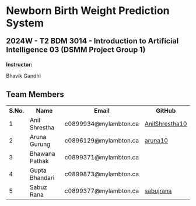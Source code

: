 <h1> Newborn Birth Weight Prediction System </h1>
<b><p style="font-size: 20px;">
2024W - T2 BDM 3014 - Introduction to Artificial Intelligence 03 (DSMM Project Group 1) </p> </b>
<b>Instructor:</b> 
<p>Bhavik Gandhi</p>
<h2>Team Members</h2>
<table>
  <tr>
    <th>S.No.</th>
    <th>Name</th>
    <th>Email</th>
    <th>GitHub</th>
  </tr>
  <tr>
    <td>1</td>
    <td>Anil Shrestha</td>
    <td>c0899934@mylambton.ca</td>
    <td><a href="https://github.com/AnilShrestha10">AnilShrestha10</a></td>
  </tr>
  
  <tr>
    <td>2</td>
    <td>Aruna Gurung</td>
    <td>c0896129@mylambton.ca</td>
    <td><a href="https://github.com/aruna10">aruna10</a></td>
  </tr>
  
  <tr>
    <td>3</td>
    <td>Bhawana Pathak</td>
    <td>c0899371@mylambton.ca</td>
    <td><a></a></td>
  </tr>
  
  <tr>
    <td>4</td>
    <td>Gupta Bhandari</td>
    <td>c0899873@mylambton.ca</td>
    <td><a></a></td>
  </tr>
  
  <tr>
    <td>5</td>
    <td>Sabuz Rana</td>
    <td>c0899377@mylambton.ca</td>
    <td><a href="https://github.com/sabujrana">sabujrana</a></td>
  </tr>
</table>



